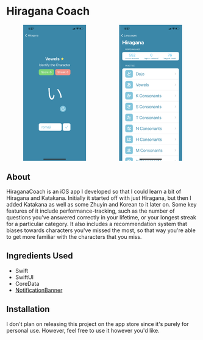 #  Hiragana Coach

<div style="display: flex; flex-direction: row; justify-content: space-around">
    <img src="language_coach_quiz_interface.png" style="max-width: 165px;
    max-height: 358px;">
    <img src="language_coach_selection_interface.png" style="max-width: 165px;
    max-height: 358px;">
</div>

## About
HiraganaCoach is an iOS app I developed so that I could learn a bit of Hiragana and Katakana. Initially it started off with just Hiragana, but then I added Katakana as well as some Zhuyin and Korean to it later on. Some key features of it include performance-tracking, such as the number of questions you've answered correctly in your lifetime, or your longest streak for a particular category. It also includes a recommendation system that biases towards characters you've missed the most, so that way you're able to get more familiar with the characters that you miss.

## Ingredients Used

- Swift
- SwiftUI
- CoreData
- [NotificationBanner](https://github.com/Daltron/NotificationBanner)

## Installation

I don't plan on releasing this project on the app store since it's purely for personal use. However, feel free to use it however you'd like.
